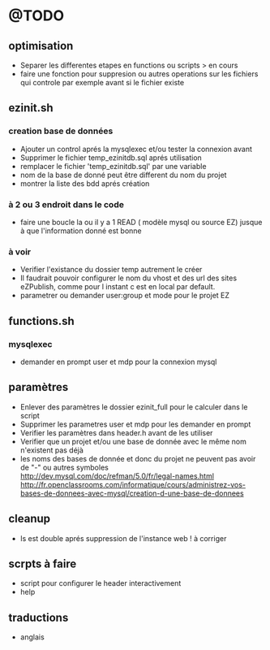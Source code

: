 # @TODO 

## optimisation
* Separer les differentes etapes en functions ou scripts > en cours
* faire une fonction pour suppresion ou autres operations sur les fichiers qui controle par exemple avant si le fichier existe

## ezinit.sh
### creation base de données
* Ajouter un control aprés la mysqlexec et/ou tester la connexion avant
* Supprimer le fichier temp\_ezinitdb.sql aprés utilisation
* remplacer le fichier 'temp\_ezinitdb.sql' par une variable
* nom de la base de donné peut être different du nom du projet
* montrer la liste des bdd aprés création

### à 2 ou 3 endroit dans le code
* faire une boucle la ou il y a 1 READ ( modèle mysql ou source EZ) jusque à que l'information donné est bonne

### à voir
* Verifier l'existance du dossier temp autrement le créer
* Il faudrait pouvoir configurer le nom du vhost et des url des sites eZPublish, comme pour l instant c est en local par default.
* parametrer ou demander user:group et mode pour le projet EZ

## functions.sh
### mysqlexec
* demander en prompt user et mdp pour la connexion mysql

## paramètres
* Enlever des paramètres le dossier ezinit\_full pour le calculer dans le script
* Supprimer les parametres user et mdp pour les demander en prompt
* Verifier les paramètres dans header.h avant de les utiliser
* Verifier que un projet et/ou une base de donnée avec le même nom n'existent pas déjà
* les noms des bases de donnée et donc du projet ne peuvent pas avoir de "-" ou autres symboles
  http://dev.mysql.com/doc/refman/5.0/fr/legal-names.html
  http://fr.openclassrooms.com/informatique/cours/administrez-vos-bases-de-donnees-avec-mysql/creation-d-une-base-de-donnees

## cleanup
* ls est double aprés suppression de l'instance web ! à corriger

## scrpts à faire
* script pour configurer le header interactivement
* help

## traductions
* anglais
